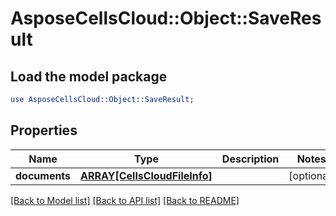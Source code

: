 # AsposeCellsCloud::Object::SaveResult

## Load the model package
```perl
use AsposeCellsCloud::Object::SaveResult;
```

## Properties
Name | Type | Description | Notes
------------ | ------------- | ------------- | -------------
**documents** | [**ARRAY[CellsCloudFileInfo]**](CellsCloudFileInfo.md) |  | [optional] 

[[Back to Model list]](../README.md#documentation-for-models) [[Back to API list]](../README.md#documentation-for-api-endpoints) [[Back to README]](../README.md)


